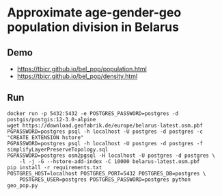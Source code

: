# Approximate age-gender-geo population division in Belarus

## Demo

- https://tbicr.github.io/bel_pop/population.html
- https://tbicr.github.io/bel_pop/density.html

## Run

    docker run -p 5432:5432 -e POSTGRES_PASSWORD=postgres -d postgis/postgis:12-3.0-alpine
    wget https://download.geofabrik.de/europe/belarus-latest.osm.pbf
    PGPASSWORD=postgres psql -h localhost -U postgres -d postgres -c "CREATE EXTENSION hstore"
    PGPASSWORD=postgres psql -h localhost -U postgres -d postgres -f simplifyLayerPreserveTopology.sql
    PGPASSWORD=postgres osm2pgsql -H localhost -U postgres -d postgres \
        -l -j -G --hstore-add-index -C 10000 belarus-latest.osm.pbf
    pip install -r requirements.txt
    POSTGRES_HOST=localhost POSTGRES_PORT=5432 POSTGRES_DB=postgres \
        POSTGRES_USER=postgres POSTGRES_PASSWORD=postgres python geo_pop.py
